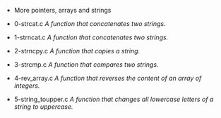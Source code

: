  - More pointers, arrays and strings

 - 0-strcat.c *A function that concatenates two strings.*

 - 1-strncat.c *A function that concatenates two strings.*

 - 2-strncpy.c *A function that copies a string.*

 - 3-strcmp.c *A function that compares two strings.*

 - 4-rev_array.c *A function that reverses the content of an array of integers.*

 - 5-string_toupper.c *A function that changes all lowercase letters of a string to uppercase.*


